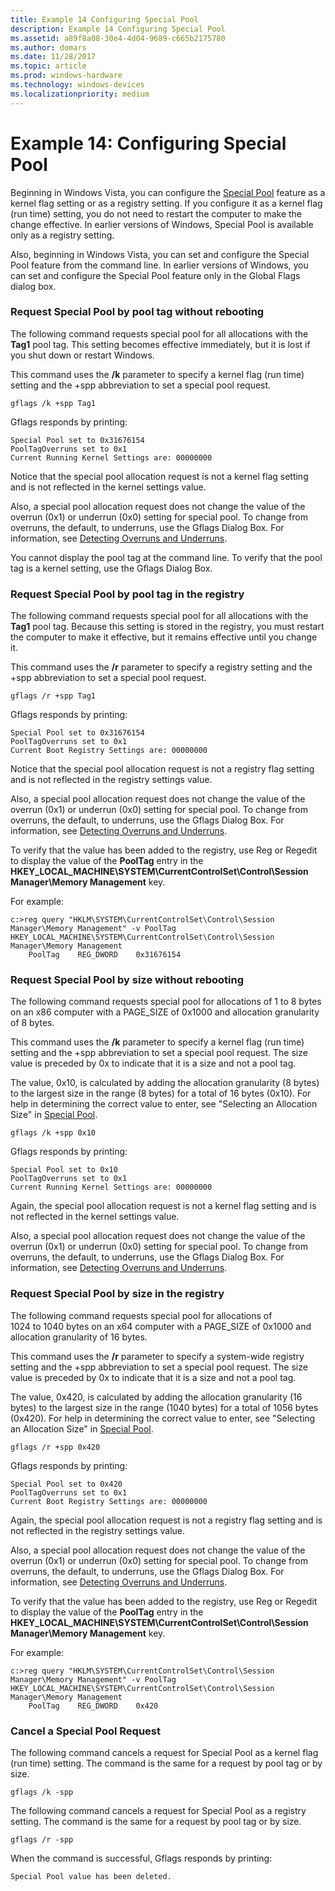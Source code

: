 ```yaml
---
title: Example 14 Configuring Special Pool
description: Example 14 Configuring Special Pool
ms.assetid: a89f8a08-30e4-4d04-9689-c665b2175780
ms.author: domars
ms.date: 11/28/2017
ms.topic: article
ms.prod: windows-hardware
ms.technology: windows-devices
ms.localizationpriority: medium
---
```


# Example 14: Configuring Special Pool


Beginning in Windows Vista, you can configure the [Special Pool](special-pool.md) feature as a kernel flag setting or as a registry setting. If you configure it as a kernel flag (run time) setting, you do not need to restart the computer to make the change effective. In earlier versions of Windows, Special Pool is available only as a registry setting.

Also, beginning in Windows Vista, you can set and configure the Special Pool feature from the command line. In earlier versions of Windows, you can set and configure the Special Pool feature only in the Global Flags dialog box.

### <span id="request_special_pool_by_pool_tag_without_rebooting"></span><span id="REQUEST_SPECIAL_POOL_BY_POOL_TAG_WITHOUT_REBOOTING"></span>Request Special Pool by pool tag without rebooting

The following command requests special pool for all allocations with the **Tag1** pool tag. This setting becomes effective immediately, but it is lost if you shut down or restart Windows.

This command uses the **/k** parameter to specify a kernel flag (run time) setting and the +spp abbreviation to set a special pool request.

```
gflags /k +spp Tag1
```

Gflags responds by printing:

```
Special Pool set to 0x31676154
PoolTagOverruns set to 0x1
Current Running Kernel Settings are: 00000000
```

Notice that the special pool allocation request is not a kernel flag setting and is not reflected in the kernel settings value.

Also, a special pool allocation request does not change the value of the overrun (0x1) or underrun (0x0) setting for special pool. To change from overruns, the default, to underruns, use the Gflags Dialog Box. For information, see [Detecting Overruns and Underruns](detecting-overruns-and-underruns.md).

You cannot display the pool tag at the command line. To verify that the pool tag is a kernel setting, use the Gflags Dialog Box.

### <span id="request_special_pool_by_pool_tag_in_the_registry"></span><span id="REQUEST_SPECIAL_POOL_BY_POOL_TAG_IN_THE_REGISTRY"></span>Request Special Pool by pool tag in the registry

The following command requests special pool for all allocations with the **Tag1** pool tag. Because this setting is stored in the registry, you must restart the computer to make it effective, but it remains effective until you change it.

This command uses the **/r** parameter to specify a registry setting and the +spp abbreviation to set a special pool request.

```
gflags /r +spp Tag1
```

Gflags responds by printing:

```
Special Pool set to 0x31676154
PoolTagOverruns set to 0x1
Current Boot Registry Settings are: 00000000
```

Notice that the special pool allocation request is not a registry flag setting and is not reflected in the registry settings value.

Also, a special pool allocation request does not change the value of the overrun (0x1) or underrun (0x0) setting for special pool. To change from overruns, the default, to underruns, use the Gflags Dialog Box. For information, see [Detecting Overruns and Underruns](detecting-overruns-and-underruns.md).

To verify that the value has been added to the registry, use Reg or Regedit to display the value of the **PoolTag** entry in the **HKEY\_LOCAL\_MACHINE\\SYSTEM\\CurrentControlSet\\Control\\Session Manager\\Memory Management** key.

For example:

```
c:>reg query "HKLM\SYSTEM\CurrentControlSet\Control\Session Manager\Memory Management" -v PoolTag
HKEY_LOCAL_MACHINE\SYSTEM\CurrentControlSet\Control\Session Manager\Memory Management
    PoolTag    REG_DWORD    0x31676154
```

### <span id="request_special_pool_by_size_without_rebooting"></span><span id="REQUEST_SPECIAL_POOL_BY_SIZE_WITHOUT_REBOOTING"></span>Request Special Pool by size without rebooting

The following command requests special pool for allocations of 1 to 8 bytes on an x86 computer with a PAGE\_SIZE of 0x1000 and allocation granularity of 8 bytes.

This command uses the **/k** parameter to specify a kernel flag (run time) setting and the +spp abbreviation to set a special pool request. The size value is preceded by 0x to indicate that it is a size and not a pool tag.

The value, 0x10, is calculated by adding the allocation granularity (8 bytes) to the largest size in the range (8 bytes) for a total of 16 bytes (0x10). For help in determining the correct value to enter, see "Selecting an Allocation Size" in [Special Pool](special-pool.md).

```
gflags /k +spp 0x10
```

Gflags responds by printing:

```
Special Pool set to 0x10
PoolTagOverruns set to 0x1
Current Running Kernel Settings are: 00000000
```

Again, the special pool allocation request is not a kernel flag setting and is not reflected in the kernel settings value.

Also, a special pool allocation request does not change the value of the overrun (0x1) or underrun (0x0) setting for special pool. To change from overruns, the default, to underruns, use the Gflags Dialog Box. For information, see [Detecting Overruns and Underruns](detecting-overruns-and-underruns.md).

### <span id="request_special_pool_by_size_in_the_registry"></span><span id="REQUEST_SPECIAL_POOL_BY_SIZE_IN_THE_REGISTRY"></span>Request Special Pool by size in the registry

The following command requests special pool for allocations of 1024 to 1040 bytes on an x64 computer with a PAGE\_SIZE of 0x1000 and allocation granularity of 16 bytes.

This command uses the **/r** parameter to specify a system-wide registry setting and the +spp abbreviation to set a special pool request. The size value is preceded by 0x to indicate that it is a size and not a pool tag.

The value, 0x420, is calculated by adding the allocation granularity (16 bytes) to the largest size in the range (1040 bytes) for a total of 1056 bytes (0x420). For help in determining the correct value to enter, see "Selecting an Allocation Size" in [Special Pool](special-pool.md).

```
gflags /r +spp 0x420
```

Gflags responds by printing:

```
Special Pool set to 0x420
PoolTagOverruns set to 0x1
Current Boot Registry Settings are: 00000000
```

Again, the special pool allocation request is not a registry flag setting and is not reflected in the registry settings value.

Also, a special pool allocation request does not change the value of the overrun (0x1) or underrun (0x0) setting for special pool. To change from overruns, the default, to underruns, use the Gflags Dialog Box. For information, see [Detecting Overruns and Underruns](detecting-overruns-and-underruns.md).

To verify that the value has been added to the registry, use Reg or Regedit to display the value of the **PoolTag** entry in the **HKEY\_LOCAL\_MACHINE\\SYSTEM\\CurrentControlSet\\Control\\Session Manager\\Memory Management** key.

For example:

```
c:>reg query "HKLM\SYSTEM\CurrentControlSet\Control\Session Manager\Memory Management" -v PoolTag
HKEY_LOCAL_MACHINE\SYSTEM\CurrentControlSet\Control\Session Manager\Memory Management
    PoolTag    REG_DWORD    0x420
```

### <span id="cancel_a_special_pool_request"></span><span id="CANCEL_A_SPECIAL_POOL_REQUEST"></span>Cancel a Special Pool Request

The following command cancels a request for Special Pool as a kernel flag (run time) setting. The command is the same for a request by pool tag or by size.

```
gflags /k -spp
```

The following command cancels a request for Special Pool as a registry setting. The command is the same for a request by pool tag or by size.

```
gflags /r -spp
```

When the command is successful, Gflags responds by printing:

```
Special Pool value has been deleted.
```

 

 





